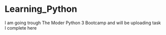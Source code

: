 # Learning_Python
 I am going trough The Moder Python 3 Bootcamp and will be uploading task I complete here
